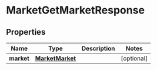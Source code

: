 # MarketGetMarketResponse

## Properties
Name | Type | Description | Notes
------------ | ------------- | ------------- | -------------
**market** | [**MarketMarket**](MarketMarket.md) |  |  [optional]
